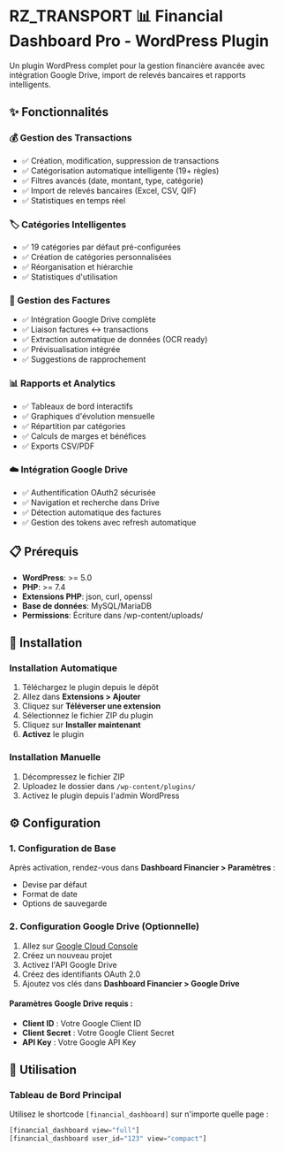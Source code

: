 # RZ_TRANSPORT 📊 Financial Dashboard Pro - WordPress Plugin

Un plugin WordPress complet pour la gestion financière avancée avec intégration Google Drive, import de relevés bancaires et rapports intelligents.

## ✨ Fonctionnalités

### 💰 Gestion des Transactions
- ✅ Création, modification, suppression de transactions
- ✅ Catégorisation automatique intelligente (19+ règles)
- ✅ Filtres avancés (date, montant, type, catégorie)
- ✅ Import de relevés bancaires (Excel, CSV, QIF)
- ✅ Statistiques en temps réel

### 🏷️ Catégories Intelligentes
- ✅ 19 catégories par défaut pré-configurées
- ✅ Création de catégories personnalisées
- ✅ Réorganisation et hiérarchie
- ✅ Statistiques d'utilisation

### 📄 Gestion des Factures
- ✅ Intégration Google Drive complète
- ✅ Liaison factures ↔ transactions
- ✅ Extraction automatique de données (OCR ready)
- ✅ Prévisualisation intégrée
- ✅ Suggestions de rapprochement

### 📊 Rapports et Analytics
- ✅ Tableaux de bord interactifs
- ✅ Graphiques d'évolution mensuelle
- ✅ Répartition par catégories
- ✅ Calculs de marges et bénéfices
- ✅ Exports CSV/PDF

### ☁️ Intégration Google Drive
- ✅ Authentification OAuth2 sécurisée
- ✅ Navigation et recherche dans Drive
- ✅ Détection automatique des factures
- ✅ Gestion des tokens avec refresh automatique

## 📋 Prérequis

- **WordPress**: >= 5.0
- **PHP**: >= 7.4
- **Extensions PHP**: json, curl, openssl
- **Base de données**: MySQL/MariaDB
- **Permissions**: Écriture dans /wp-content/uploads/

## 🚀 Installation

### Installation Automatique
1. Téléchargez le plugin depuis le dépôt
2. Allez dans **Extensions > Ajouter**
3. Cliquez sur **Téléverser une extension**
4. Sélectionnez le fichier ZIP du plugin
5. Cliquez sur **Installer maintenant**
6. **Activez** le plugin

### Installation Manuelle
1. Décompressez le fichier ZIP
2. Uploadez le dossier dans `/wp-content/plugins/`
3. Activez le plugin depuis l'admin WordPress

## ⚙️ Configuration

### 1. Configuration de Base
Après activation, rendez-vous dans **Dashboard Financier > Paramètres** :
- Devise par défaut
- Format de date
- Options de sauvegarde

### 2. Configuration Google Drive (Optionnelle)
1. Allez sur [Google Cloud Console](https://console.cloud.google.com/)
2. Créez un nouveau projet
3. Activez l'API Google Drive
4. Créez des identifiants OAuth 2.0
5. Ajoutez vos clés dans **Dashboard Financier > Google Drive**

#### Paramètres Google Drive requis :
- **Client ID** : Votre Google Client ID
- **Client Secret** : Votre Google Client Secret  
- **API Key** : Votre Google API Key

## 📱 Utilisation

### Tableau de Bord Principal
Utilisez le shortcode `[financial_dashboard]` sur n'importe quelle page :

```php
[financial_dashboard view="full"]
[financial_dashboard user_id="123" view="compact"]